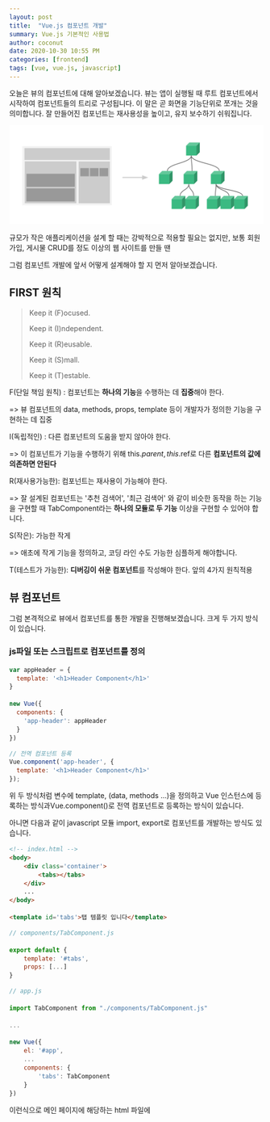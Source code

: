 ```yaml
---
layout: post
title:  "Vue.js 컴포넌트 개발"
summary: Vue.js 기본적인 사용법
author: coconut
date: 2020-10-30 10:55 PM
categories: [frontend]
tags: [vue, vue.js, javascript]
---
```


오늘은 뷰의 컴포넌트에 대해 알아보겠습니다. 뷰는 앱이 실행될 때 루트 컴포넌트에서 시작하여 컴포넌트들의 트리로 구성됩니다. 이 말은 곧 화면을 기능단위로 쪼개는 것을 의미합니다. 잘 만들어진 컴포넌트는 재사용성을 높이고, 유지 보수하기 쉬워집니다.

![](/assets/img/post/vuejs4/1.png)

규모가 작은 애플리케이션을 설계 할 때는 강박적으로 적용할 필요는 없지만, 보통 회원가입, 게시물 CRUD를 정도 이상의 웹 사이트를 만들 땐 

[FIRST원칙]: https://addyosmani.com/first/	"을 적용하는 것이 좋습니다"

그럼 컴포넌트 개발에 앞서 어떻게 설계해야 할 지 먼저 알아보겠습니다. 

## FIRST 원칙

> Keep it (F)ocused.
>
> Keep it (I)ndependent.
>
> Keep it (R)eusable.
>
> Keep it (S)mall.
>
> Keep it (T)estable.



F(단일 책임 원칙) : 컴포넌트는 **하나의 기능**을 수행하는 데 **집중**해야 한다.

=> 뷰 컴포넌트의 data, methods, props, template 등이 개발자가 정의한 기능을 구현하는 데 집중

I(독립적인) : 다른 컴포넌트의 도움을 받지 않아야 한다.

=> 이 컴포넌트가 기능을 수행하기 위해 this.$parent, this.$ref로 다른 **컴포넌트의 값에 의존하면 안된다**

R(재사용가능한): 컴포넌트는 재사용이 가능해야 한다.

=> 잘 설계된 컴포넌트는 '추천 검색어', '최근 검색어' 와 같이 비슷한 동작을 하는 기능을 구현할 때 TabComponent라는 **하나의 모듈로 두 기능** 이상을 구현할 수 있어야 합니다.

S(작은): 가능한 작게

=> 애초에 작게 기능을 정의하고, 코딩 라인 수도 가능한 심플하게 해야합니다.

T(테스트가 가능한): **디버깅이 쉬운 컴포넌트**를 작성해야 한다. 앞의 4가지 원칙적용



## 뷰 컴포넌트

그럼 본격적으로 뷰에서 컴포넌트를 통한 개발을 진행해보겠습니다. 크게 두 가지 방식이 있습니다.



### js파일 또는 스크립트로 컴포넌트를 정의

```javascript
var appHeader = {
  template: '<h1>Header Component</h1>'
}

new Vue({
  components: {
    'app-header': appHeader
  }
})
```

```javascript
// 전역 컴포넌트 등록
Vue.component('app-header', {
  template: '<h1>Header Component</h1>'
});
```

위 두 방식처럼 변수에 template, (data, methods ...)을 정의하고 Vue 인스턴스에 등록하는 방식과Vue.component()로 전역 컴포넌트로 등록하는 방식이 있습니다.

아니면 다음과 같이 javascript 모듈 import, export로 컴포넌트를 개발하는 방식도 있습니다.

```html
<!-- index.html -->
<body>
    <div class='container'>
        <tabs></tabs>
    </div>
    ...
</body>

<template id='tabs'>탭 템플릿 입니다</template>
```

```javascript
// components/TabComponent.js

export default {
    template: '#tabs',
    props: [...]
}
```

```javascript
// app.js

import TabComponent from "./components/TabComponent.js"

...

new Vue({
    el: '#app',
    ...
    components: {
        'tabs': TabComponent
    }
})
```

이런식으로 메인 페이지에 해당하는 html 파일에 <template>, 뷰 인스턴스가 생성되는 메인 자바스크립트 파일에는 인스턴스 내부에 components 모듈을 등록, 탭 컴포넌트 파일에서는 export 키워드로 template을 바인딩 해주고 기타 props, data, methods 등 을 정의합니다. 

여기까지가 첫 번째 방식입니다. 컴포넌트로 개발을 했지만 html, 메인 자바스크립트, 컴포넌트 파일을 왔다 갔다 하는 방식이 많이 혼란스럽습니다. 그래서 뷰는 **vue-cli**를 통해 **단일 파일 컴포넌트** 개발 방식을 지원합니다.



## 단일 파일 컴포넌트

위의 예제처럼 .js 파일을 만드는 것이 아닌, html, css, javascript가 모두 포함된 .vue 파일 통해 코딩하는 방식입니다. vue-cli를 설치했고, vue init simple-webpack으로 기본적을 폴더를 생성했다고 가정하겠습니다.

```vue
// TabComponent.vue

<template>
	<ul class="tabs">
    </ul>
</template>

<script>
export default{
     props: [...]  
}
</script>

<style>
    // 사용하지 않으면 삭제
</style>
```

```vue
// App.vue
<template>
	...
	<tabs></tabs>
	...
</template>

<script>
import TabComponent from './components/TabComponent.vue'

export default {
    name: 'app',
    ...
    components: {
        'tabs' : TabComponent
    }
}

</script>
```

조금 복잡해 보일 수 있지만, 원리를 이해하면 간단합니다. 우선 vue파일을 사용하지 않았을 때랑 비교해보면 template id를 지정할 필요가 없습니다. 왜냐하면 html파일이 아닌 vue 파일 안에 <template> 태그로 해당 컴포넌트의 템플릿이 지정되었기 때문입니다. 그리고 보시다시피 <template> <script> <style> 이 각각 html, javascript, css를 의미합니다. 이렇게 한 파일 안에서 모든 코드를 볼 수있는 것은 뷰 프레임워크의 큰 특징입니다.

## 정리

오늘은 뷰 컴포넌트를 설계할 때 고려할 사항과 실제로 코드로 어떻게 구현되는지 알아보았습니다. 구현을 단계별로 보시면서 저렇게 까지 왜 해야하나 생각이 드실 수 있습니다. 하지만 대규모 개발에서는 앞서 말씀드린 FIRST 원칙을 적용하지 않으면 서비스의 확장, 유지보수성이 떨어지기에 이를 지키려는 노력으로 생각하면 좋을 것 같습니다.



